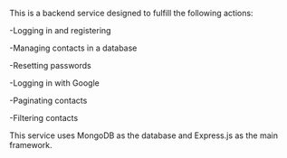 This is a backend service designed to fulfill the following actions:

-Logging in and registering

-Managing contacts in a database

-Resetting passwords

-Logging in with Google

-Paginating contacts

-Filtering contacts

This service uses MongoDB as the database and Express.js as the main framework.

